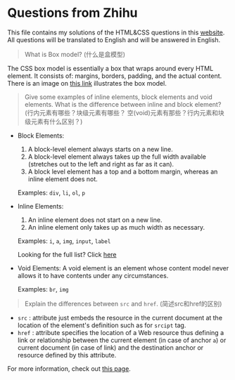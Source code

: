 # Questions from Zhihu
This file contains my solutions of the HTML&CSS questions in this [website](https://zhuanlan.zhihu.com/p/158797820). All questions will be translated to English and will be answered in English.

> What is Box model? (什么是盒模型)

The CSS box model is essentially a box that wraps around every HTML element. It consists of: margins, borders, padding, and the actual content. There is an image on [this link](https://www.w3schools.com/css/css_boxmodel.asp) illustrates the box model.

> Give some examples of inline elements, block elements and void elements. What is the difference between inline and block element? (行内元素有哪些？块级元素有哪些？ 空(void)元素有那些？行内元素和块级元素有什么区别？)

* Block Elements: 
  1. A block-level element always starts on a new line.
  2. A block-level element always takes up the full width available (stretches out to the left and right as far as it can).
  3. A block level element has a top and a bottom margin, whereas an inline element does not.
  
  Examples: `div`, `li`, `ol`, `p`
  
* Inline Elements:
  1. An inline element does not start on a new line.
  2. An inline element only takes up as much width as necessary.

  Examples: `i`, `a`, `img`, `input`, `label`
  
  Looking for the full list? Click [here](https://www.w3schools.com/html/html_blocks.asp)
  
* Void Elements:
  A void element is an element whose content model never allows it to have contents under any circumstances. 
  
  Examples: `br`, `img`

> Explain the differences between `src` and `href`. (简述src和href的区别)

* `src` :  attribute just embeds the resource in the current document at the location of the element's definition such as for `srcipt` tag.
* `href` : attribute specifies the location of a Web resource thus defining a link or relationship between the current element (in case of anchor `a`) or current document (in case of link) and the destination anchor or resource defined by this attribute.

For more information, check out [this page](https://stackoverflow.com/questions/3395359/difference-between-src-and-href/21549827).  
